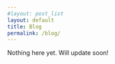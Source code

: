 ```yaml
---
#layout: post_list
layout: default
title: Blog
permalink: /blog/
---
```


Nothing here yet. Will update soon!